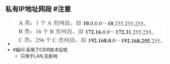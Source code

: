 ## 私有IP地址网段  #注意
- ![](attachments/Pasted%20image%2020221013225158.png)
- #疑问 采用了CIDR技术后呢
	- 只用于LAN,无影响